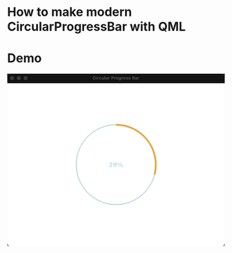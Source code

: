 # How to make modern CircularProgressBar with QML
# Demo
![](https://github.com/meteistar/QML_Controls/blob/master/CircularProgressBar/Demo/CircularProgressBar.gif)
